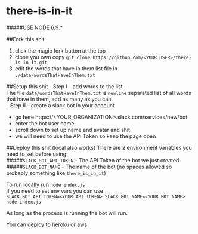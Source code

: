 # there-is-in-it

#####USE NODE 6.9.*

##Fork this shit
1. click the magic fork button at the top
2. clone you own copy `git clone https://github.com/<YOUR_USER>/there-is-in-it.git`
3. edit the words that have in them list file in `./data/wordsThatHaveInThem.txt`

##Setup this shit
\- Step I - add words to the list -  
The file `data/wordsThatHaveInThem.txt` is `newline` separated list of all words that have in them, add as many as you can.  
\- Step II - create a slack bot in your account
 - go here https://<YOUR_ORGANIZATION>.slack.com/services/new/bot
 - enter the bot user name
 - scroll down to set up name and avatar and shit
 - we will need to use the API Token so keep the page open

##Deploy this shit (local also works)
There are 2 environment variables you need to set before using:  
#####`SLACK_BOT_API_TOKEN` - The API Token of the bot we just created
#####`SLACK_BOT_NAME` - The name of the bot (no spaces allowed so probably something like `there_is_in_it`)

To run locally run `node index.js`  
If you need to set env vars you can use  
`SLACK_BOT_API_TOKEN=<YOUR_API_TOKEN> SLACK_BOT_NAME=<YOUR_BOT_NAME> node index.js`

As long as the process is running the bot will run.

You can deploy to [heroku](https://devcenter.heroku.com/articles/getting-started-with-nodejs#introduction) or [aws](http://docs.aws.amazon.com/elasticbeanstalk/latest/dg/create_deploy_nodejs.html)

